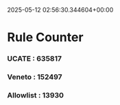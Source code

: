 2025-05-12 02:56:30.344604+00:00
# Rule Counter 
 ### UCATE : 635817

 ### Veneto : 152497

 ### Allowlist : 13930